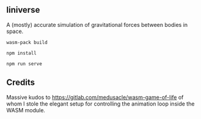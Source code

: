 ## liniverse
A (mostly) accurate simulation of gravitational forces between bodies in space.

`wasm-pack build`

`npm install`

`npm run serve`

## Credits
Massive kudos to https://gitlab.com/medusacle/wasm-game-of-life of whom I stole the elegant setup for controlling the animation loop inside the WASM module.
